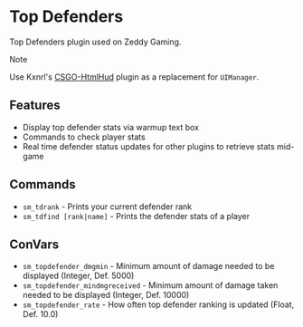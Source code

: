 
# Top Defenders

Top Defenders plugin used on Zeddy Gaming.



> [!NOTE]
> Use Kxnrl's [CSGO-HtmlHud](https://github.com/Kxnrl/CSGO-HtmlHud) plugin as a replacement for `UIManager`.

## Features

- Display top defender stats via warmup text box
- Commands to check player stats
- Real time defender status updates for other plugins to retrieve stats mid-game

## Commands

- `sm_tdrank` - Prints your current defender rank
- `sm_tdfind [rank|name]` - Prints the defender stats of a player
 
## ConVars

- `sm_topdefender_dmgmin` - Minimum amount of damage needed to be displayed (Integer, Def. 5000)
- `sm_topdefender_mindmgreceived` - Minimum amount of damage taken needed to be displayed (Integer, Def. 10000)
- `sm_topdefender_rate` - How often top defender ranking is updated (Float, Def. 10.0)
